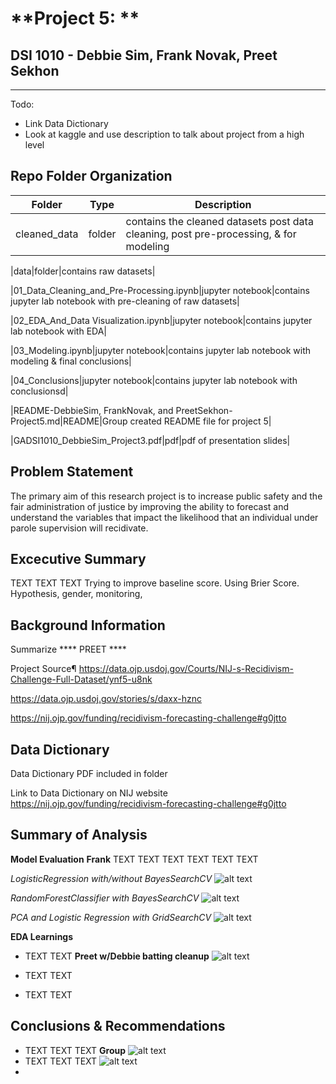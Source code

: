 # **Project 5: **
## **DSI 1010 - Debbie Sim, Frank Novak, Preet Sekhon**
---

Todo:
- Link Data Dictionary
- Look at kaggle and use description to talk about project from a high level



## Repo Folder Organization
|Folder|Type|Description|
|---|---|---|
|cleaned_data|folder|contains the cleaned datasets post data cleaning, post pre-processing, & for modeling |

|data|folder|contains raw datasets|

|01_Data_Cleaning_and_Pre-Processing.ipynb|jupyter notebook|contains jupyter lab notebook with pre-cleaning of raw datasets|

|02_EDA_And_Data Visualization.ipynb|jupyter notebook|contains jupyter lab notebook with EDA|

|03_Modeling.ipynb|jupyter notebook|contains jupyter lab notebook with modeling & final conclusions|

|04_Conclusions|jupyter notebook|contains jupyter lab notebook with conclusionsd|

|README-DebbieSim, FrankNovak, and PreetSekhon-Project5.md|README|Group created README file for project 5|

|GADSI1010_DebbieSim_Project3.pdf|pdf|pdf of presentation slides|


## Problem Statement
 The primary aim of this research project is to increase public safety and the fair administration of justice by improving the ability to forecast and understand the variables that impact the likelihood that an individual under parole supervision will recidivate. 

## Excecutive Summary
TEXT TEXT TEXT
Trying to improve baseline score. Using Brier Score. Hypothesis, gender, monitoring, 

## Background Information

Summarize **** PREET ****

Project Source¶
https://data.ojp.usdoj.gov/Courts/NIJ-s-Recidivism-Challenge-Full-Dataset/ynf5-u8nk

https://data.ojp.usdoj.gov/stories/s/daxx-hznc

https://nij.ojp.gov/funding/recidivism-forecasting-challenge#g0jtto


## Data Dictionary
Data Dictionary PDF included in folder

Link to Data Dictionary on NIJ website
https://nij.ojp.gov/funding/recidivism-forecasting-challenge#g0jtto


## Summary of Analysis

**Model Evaluation**      ****Frank****
TEXT TEXT TEXT TEXT TEXT TEXT

*LogisticRegression with/without BayesSearchCV*
![alt text](plots/eval-bs-logreg.png)

*RandomForestClassifier with BayesSearchCV*
![alt text](plots/eval-bs-rf.png)

*PCA and Logistic Regression with GridSearchCV*
![alt text](plots/eval-gspca2.png)

**EDA Learnings**
- TEXT TEXT           ****Preet w/Debbie batting cleanup****
![alt text](plots/word-count.png)

- TEXT TEXT

- TEXT TEXT



## Conclusions & Recommendations
- TEXT TEXT TEXT     ****Group****
![alt text](topwords-skincareaddict/topwords.png)
- TEXT TEXT TEXT
![alt text](topwords-asianbeauty/topwords.png)
-